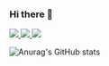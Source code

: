### Hi there 👋

<!--
**min-su08/min-su08** is a ✨ _special_ ✨ repository because its `README.md` (this file) appears on your GitHub profile.

Here are some ideas to get you started:

- 🔭 I’m currently working on ...
- 🌱 I’m currently learning ...
- 👯 I’m looking to collaborate on ...
- 🤔 I’m looking for help with ...
- 💬 Ask me about ...
- 📫 How to reach me: ...
- 😄 Pronouns: ...
- ⚡ Fun fact: ...
-->
<span>
  <a href="https://www.instagram.com/m.in_su07/">
    <img src="https://img.shields.io/badge/Instagram-ff69b4?style=plastic&logo=Instagram&logoColor=white"/>
<img src="https://img.shields.io/badge/kotlin-7F52FF?style=for-the-badge&logo=kotlin&logoColor=white">
  </a>
</span>
<img src="https://img.shields.io/badge/android-34A853?style=flat&logo=android&logoColor=white"/></a>&nbsp



![Anurag's GitHub stats](https://github-readme-stats.vercel.app/api?username=min-su08&show_icons=true&theme=dark)










